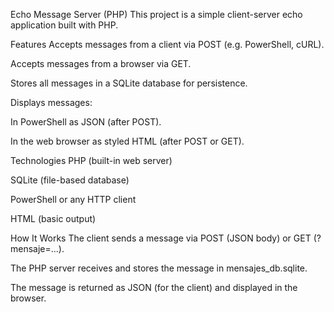 Echo Message Server (PHP)
This project is a simple client-server echo application built with PHP.

Features
Accepts messages from a client via POST (e.g. PowerShell, cURL).

Accepts messages from a browser via GET.

Stores all messages in a SQLite database for persistence.

Displays messages:

In PowerShell as JSON (after POST).

In the web browser as styled HTML (after POST or GET).

Technologies
PHP (built-in web server)

SQLite (file-based database)

PowerShell or any HTTP client

HTML (basic output)

How It Works
The client sends a message via POST (JSON body) or GET (?mensaje=...).

The PHP server receives and stores the message in mensajes_db.sqlite.

The message is returned as JSON (for the client) and displayed in the browser.
